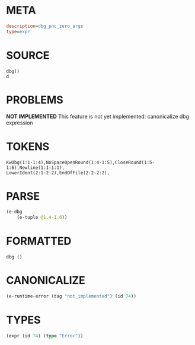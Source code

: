 # META
~~~ini
description=dbg_pnc_zero_args
type=expr
~~~
# SOURCE
~~~roc
dbg()
d
~~~
# PROBLEMS
**NOT IMPLEMENTED**
This feature is not yet implemented: canonicalize dbg expression

# TOKENS
~~~zig
KwDbg(1:1-1:4),NoSpaceOpenRound(1:4-1:5),CloseRound(1:5-1:6),Newline(1:1-1:1),
LowerIdent(2:1-2:2),EndOfFile(2:2-2:2),
~~~
# PARSE
~~~clojure
(e-dbg
	(e-tuple @1.4-1.6))
~~~
# FORMATTED
~~~roc
dbg ()
~~~
# CANONICALIZE
~~~clojure
(e-runtime-error (tag "not_implemented") (id 74))
~~~
# TYPES
~~~clojure
(expr (id 74) (type "Error"))
~~~

